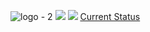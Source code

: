 ![logo - 2](https://github.com/user-attachments/assets/1045b77c-1ed2-4135-a40f-cc9ee49ede92)
![](https://api.checklyhq.com/v1/badges/checks/bc28fba8-f718-4408-87eb-b3d0cc1666d2?style=for-the-badge&theme=dark)
![](https://lorebooks-badges-api-1kprvn2y157k.deno.dev/badges/hackclub/arcade)
[Current Status]([url](https://stats.uptimerobot.com/lSKnswJSGz))
